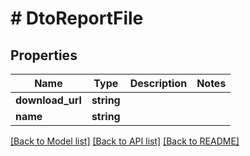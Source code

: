 # # DtoReportFile

## Properties

Name | Type | Description | Notes
------------ | ------------- | ------------- | -------------
**download_url** | **string** |  |
**name** | **string** |  |

[[Back to Model list]](../../README.md#models) [[Back to API list]](../../README.md#endpoints) [[Back to README]](../../README.md)
